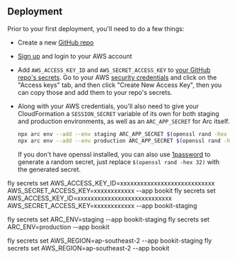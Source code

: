 ## Deployment

Prior to your first deployment, you'll need to do a few things:

- Create a new [GitHub repo](https://repo.new)

- [Sign up](https://portal.aws.amazon.com/billing/signup#/start) and login to
  your AWS account

- Add `AWS_ACCESS_KEY_ID` and `AWS_SECRET_ACCESS_KEY` to
  [your GitHub repo's secrets](https://docs.github.com/en/actions/security-guides/encrypted-secrets).
  Go to your AWS
  [security credentials](https://console.aws.amazon.com/iam/home?region=us-west-2#/security_credentials)
  and click on the "Access keys" tab, and then click "Create New Access Key",
  then you can copy those and add them to your repo's secrets.

- Along with your AWS credentials, you'll also need to give your CloudFormation
  a `SESSION_SECRET` variable of its own for both staging and production
  environments, as well as an `ARC_APP_SECRET` for Arc itself.

  ```sh
  npx arc env --add --env staging ARC_APP_SECRET $(openssl rand -hex 32)
  npx arc env --add --env production ARC_APP_SECRET $(openssl rand -hex 32)
  ```

  If you don't have openssl installed, you can also use
  [1password](https://1password.com/password-generator) to generate a random
  secret, just replace `$(openssl rand -hex 32)` with the generated secret.



fly secrets set AWS_ACCESS_KEY_ID=xxxxxxxxxxxxxxxxxxxxxxxxxxxx AWS_SECRET_ACCESS_KEY=xxxxxxxxxxxx --app bookit
fly secrets set AWS_ACCESS_KEY_ID=xxxxxxxxxxxxxxxxxxxxxxxxxxxx AWS_SECRET_ACCESS_KEY=xxxxxxxxxxxx --app bookit-staging

fly secrets set ARC_ENV=staging --app bookit-staging
fly secrets set ARC_ENV=production --app bookit

fly secrets set AWS_REGION=ap-southeast-2 --app bookit-staging
fly secrets set AWS_REGION=ap-southeast-2 --app bookit